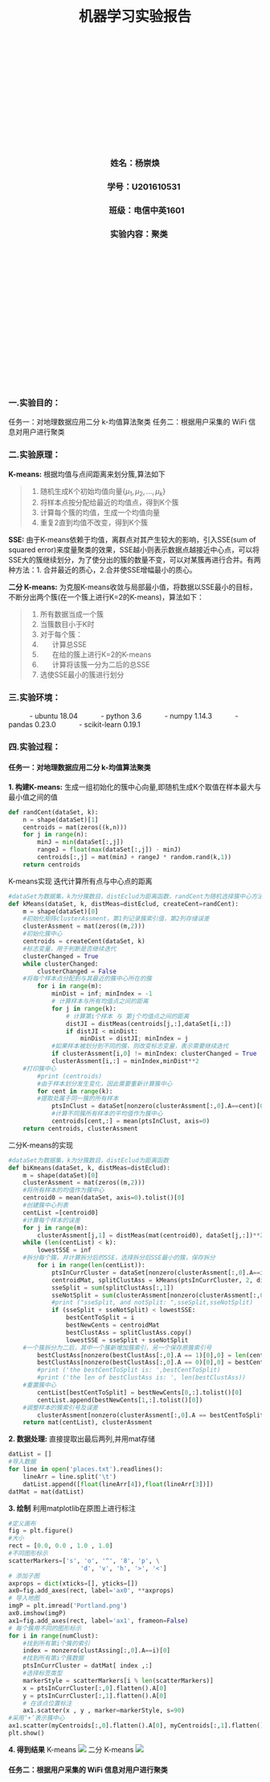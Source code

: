 
# <center> 机器学习实验报告 <center>

  <br/><br/><br/><br/>

  <br/><br/><br/><br/>
  <br/><br/><br/><br/>
### <center> 姓名：杨崇焕
### <center> &nbsp;&nbsp;&nbsp;&nbsp;&nbsp;&nbsp;&nbsp;&nbsp;&nbsp;学号：U201610531
### <center> &nbsp;&nbsp;&nbsp;&nbsp;&nbsp;&nbsp;&nbsp;&nbsp;&nbsp;&nbsp;&nbsp;&nbsp;班级：电信中英1601
### <center> &nbsp;&nbsp;&nbsp;&nbsp;实验内容：聚类
  <br/><br/><br/><br/>
    <br/><br/><br/><br/>
      <br/><br/><br/><br/>
        <br/><br/><br/><br/>
<div STYLE="page-break-after: always;"></div>

### 一.实验目的：
任务一：对地理数据应用二分 k-均值算法聚类
任务二：根据用户采集的 WiFi 信息对用户进行聚类
### 二.实验原理：
**K-means:**
根据均值与点间距离来划分簇,算法如下
> 1. 随机生成K个初始均值向量$\{\mu_1,\mu_2,...,\mu_k  \}$
> 2. 将样本点按分配给最近的均值点，得到K个簇
> 3. 计算每个簇的均值，生成一个均值向量
> 4. 重复2直到均值不改变，得到K个簇

**SSE:**
由于K-means依赖于均值，离群点对其产生较大的影响，引入SSE(sum of squared error)来度量聚类的效果，SSE越小则表示数据点越接近中心点，可以将SSE大的簇继续划分，为了使分出的簇的数量不变，可以对某簇再进行合并。有两种方法：1. 合并最近的质心，2.合并使SSE增幅最小的质心。

**二分 K-means:**
为克服K-means收敛与局部最小值，将数据以SSE最小的目标，不断分出两个簇(在一个簇上进行K=2的K-means)，算法如下：
> 1. 所有数据当成一个簇
> 2. 当簇数目小于K时
> 3. 对于每个簇：
> 4. &nbsp;&nbsp;&nbsp;&nbsp;&nbsp;&nbsp;计算总SSE
> 5. &nbsp;&nbsp;&nbsp;&nbsp;&nbsp;&nbsp;在给的簇上进行K=2的K-means
> 6. &nbsp;&nbsp;&nbsp;&nbsp;&nbsp;&nbsp;计算将该簇一分为二后的总SSE
> 7. 选使SSE最小的簇进行划分



### 三.实验环境：
&emsp;&emsp;&emsp;- ubuntu 18.04
&emsp;&emsp;&emsp;- python 3.6
&emsp;&emsp;&emsp;- numpy 1.14.3
&emsp;&emsp;&emsp;- pandas 0.23.0
&emsp;&emsp;&emsp;- scikit-learn 0.19.1

### 四.实验过程：
#### 任务一：对地理数据应用二分 k-均值算法聚类
**1. 构建K-means:**
生成一组初始化的簇中心向量,即随机生成K个取值在样本最大与最小值之间的值
```python
def randCent(dataSet, k):
    n = shape(dataSet)[1]
    centroids = mat(zeros((k,n)))
    for j in range(n):
        minJ = min(dataSet[:,j]) 
        rangeJ = float(max(dataSet[:,j]) - minJ)
        centroids[:,j] = mat(minJ + rangeJ * random.rand(k,1))
    return centroids
```
K-means实现
迭代计算所有点与中心点的距离
```python
#dataSet为数据集，k为分簇数目，distEclud为距离函数，randCent为随机选择簇中心方法
def kMeans(dataSet, k, distMeas=distEclud, createCent=randCent):
    m = shape(dataSet)[0]
    #初始化矩阵clusterAssment，第1列记录簇索引值，第2列存储误差
    clusterAssment = mat(zeros((m,2)))  
    #初始化簇中心                            
    centroids = createCent(dataSet, k)
    #标志变量，用于判断是否继续迭代
    clusterChanged = True
    while clusterChanged:
        clusterChanged = False
    #将每个样本点分配到与其最近的簇中心所在的簇
        for i in range(m): 
            minDist = inf; minIndex = -1
            # 计算样本与所有均值点之间的距离
            for j in range(k):
                # 计算第i个样本 与 第j个均值点之间的距离
                distJI = distMeas(centroids[j,:],dataSet[i,:])
                if distJI < minDist:
                    minDist = distJI; minIndex = j
            #如果样本被划分到不同的簇，则改变标志变量，表示需要继续迭代
            if clusterAssment[i,0] != minIndex: clusterChanged = True
            clusterAssment[i,:] = minIndex,minDist**2
    #打印簇中心
        #print (centroids)
        #由于样本划分发生变化，因此需要重新计算簇中心
        for cent in range(k):
        #提取处属于同一簇的所有样本
            ptsInClust = dataSet[nonzero(clusterAssment[:,0].A==cent)[0]]
            #计算不同簇所有样本的平均值作为簇中心
            centroids[cent,:] = mean(ptsInClust, axis=0) 
    return centroids, clusterAssment
```
二分K-means的实现
```python
#dataSet为数据集，k为分簇数目，distEclud为距离函数
def biKmeans(dataSet, k, distMeas=distEclud):
    m = shape(dataSet)[0]
    clusterAssment = mat(zeros((m,2)))
    #将所有样本的均值作为簇中心
    centroid0 = mean(dataSet, axis=0).tolist()[0]
    #创建簇中心列表
    centList =[centroid0] 
    #计算每个样本的误差
    for j in range(m):
        clusterAssment[j,1] = distMeas(mat(centroid0), dataSet[j,:])**2
    while (len(centList) < k):
        lowestSSE = inf
    #拆分每个簇，并计算拆分后的SSE，选择拆分后SSE最小的簇，保存拆分
        for i in range(len(centList)):
            ptsInCurrCluster = dataSet[nonzero(clusterAssment[:,0].A==i)[0],:]
            centroidMat, splitClustAss = kMeans(ptsInCurrCluster, 2, distMeas)
            sseSplit = sum(splitClustAss[:,1])
            sseNotSplit = sum(clusterAssment[nonzero(clusterAssment[:,0].A!=i)[0],1])
            #print ("sseSplit, and notSplit: ",sseSplit,sseNotSplit)
            if (sseSplit + sseNotSplit) < lowestSSE:
                bestCentToSplit = i
                bestNewCents = centroidMat
                bestClustAss = splitClustAss.copy()
                lowestSSE = sseSplit + sseNotSplit
    #一个簇拆分为二后，其中一个簇新增加簇索引，另一个保存原簇索引号
        bestClustAss[nonzero(bestClustAss[:,0].A == 1)[0],0] = len(centList) 
        bestClustAss[nonzero(bestClustAss[:,0].A == 0)[0],0] = bestCentToSplit
        #print ('the bestCentToSplit is: ',bestCentToSplit)
        #print ('the len of bestClustAss is: ', len(bestClustAss))
    #重置簇中心
        centList[bestCentToSplit] = bestNewCents[0,:].tolist()[0]
        centList.append(bestNewCents[1,:].tolist()[0])
    #调整样本的簇索引号及误差
        clusterAssment[nonzero(clusterAssment[:,0].A == bestCentToSplit)[0],:]= bestClustAss
    return mat(centList), clusterAssment
```
**2. 数据处理:**
直接提取出最后两列,并用mat存储
```python
datList = []
#导入数据
for line in open('places.txt').readlines():
    lineArr = line.split('\t')
    datList.append([float(lineArr[4]),float(lineArr[3])])
datMat = mat(datList)
```
**3. 绘制**
利用matplotlib在原图上进行标注
```python
#定义画布
fig = plt.figure()
#大小
rect = [0.0, 0.0 , 1.0 , 1.0]
#不同图形标示
scatterMarkers=['s', 'o', '^', '8', 'p', \
                    'd', 'v', 'h', '>', '<']
# 添加子图
axprops = dict(xticks=[], yticks=[])
ax0=fig.add_axes(rect, label='ax0', **axprops)
# 导入地图
imgP = plt.imread('Portland.png')
ax0.imshow(imgP)
ax1=fig.add_axes(rect, label='ax1', frameon=False)
# 每个簇用不同的图形标示
for i in range(numClust):
    #找到所有第i个簇的索引
    index = nonzero(clustAssing[:,0].A==i)[0]
    #找到所有第i个簇数据
    ptsInCurrCluster = datMat[ index ,:]
    #选择标签类型
    markerStyle = scatterMarkers[i % len(scatterMarkers)]
    x = ptsInCurrCluster[:,0].flatten().A[0]
    y = ptsInCurrCluster[:,1].flatten().A[0]
    # 在该点位置标注
    ax1.scatter(x , y , marker=markerStyle, s=90)
#采用‘+’表示簇中心
ax1.scatter(myCentroids[:,0].flatten().A[0], myCentroids[:,1].flatten().A[0], marker='+', s=300)
plt.show()
```
**4. 得到结果**
K-means
![](Task1/kmeans.jpg)
二分 K-means
![](Task1/bikmeans.jpg)

#### 任务二：根据用户采集的 WiFi 信息对用户进行聚类
